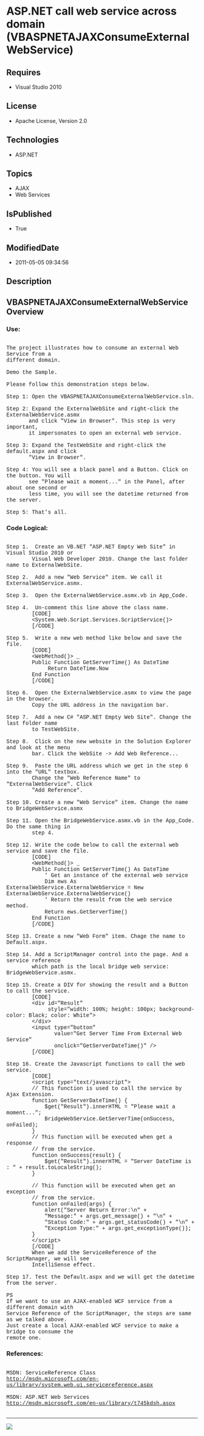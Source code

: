 # ASP.NET call web service across domain (VBASPNETAJAXConsumeExternalWebService)
## Requires
* Visual Studio 2010
## License
* Apache License, Version 2.0
## Technologies
* ASP.NET
## Topics
* AJAX
* Web Services
## IsPublished
* True
## ModifiedDate
* 2011-05-05 09:34:56
## Description

<p style="font-family:Courier New"></p>
<h2>VBASPNETAJAXConsumeExternalWebService Overview</h2>
<p style="font-family:Courier New"></p>
<h3>Use:</h3>
<p style="font-family:Courier New"><br>
The project illustrates how to consume an external Web Service from a<br>
different domain.<br>
<br>
Demo the Sample. <br>
<br>
Please follow this demonstration steps below.<br>
<br>
Step 1: Open the VBASPNETAJAXConsumeExternalWebService.sln.<br>
<br>
Step 2: Expand the ExternalWebSite and right-click the ExternalWebService.asmx <br>
&nbsp; &nbsp; &nbsp; &nbsp;and click &quot;View in Browser&quot;. This step is very important,
<br>
&nbsp; &nbsp; &nbsp; &nbsp;it impersonates to open an external web service.<br>
<br>
Step 3: Expand the TestWebSite and right-click the default.aspx and click <br>
&nbsp; &nbsp; &nbsp; &nbsp;&quot;View in Browser&quot;.<br>
<br>
Step 4: You will see a black panel and a Button. Click on the button. You will<br>
&nbsp; &nbsp; &nbsp; &nbsp;see &quot;Please wait a moment...&quot; in the Panel, after about one second or
<br>
&nbsp; &nbsp; &nbsp; &nbsp;less time, you will see the datetime returned from the server.<br>
<br>
Step 5: That's all.<br>
</p>
<h3>Code Logical:</h3>
<p style="font-family:Courier New"><br>
Step 1. &nbsp;Create an VB.NET &quot;ASP.NET Empty Web Site&quot; in Visual Studio 2010 or<br>
&nbsp; &nbsp; &nbsp; &nbsp; Visual Web Developer 2010. Change the last folder name to ExternalWebSite.<br>
<br>
Step 2. &nbsp;Add a new &quot;Web Service&quot; item. We call it ExternalWebService.asmx.<br>
<br>
Step 3. &nbsp;Open the ExternalWebService.asmx.vb in App_Code.<br>
<br>
Step 4. &nbsp;Un-comment this line above the class name.<br>
&nbsp; &nbsp; &nbsp; &nbsp; [CODE]<br>
&nbsp; &nbsp; &nbsp; &nbsp; &lt;System.Web.Script.Services.ScriptService()&gt;<br>
&nbsp; &nbsp; &nbsp; &nbsp; [/CODE]<br>
<br>
Step 5. &nbsp;Write a new web method like below and save the file.<br>
&nbsp; &nbsp; &nbsp; &nbsp; [CODE]<br>
&nbsp; &nbsp; &nbsp; &nbsp; &lt;WebMethod()&gt; _<br>
&nbsp; &nbsp; &nbsp; &nbsp; Public Function GetServerTime() As DateTime<br>
&nbsp; &nbsp; &nbsp; &nbsp; &nbsp; &nbsp; &nbsp;Return DateTime.Now<br>
&nbsp; &nbsp; &nbsp; &nbsp; End Function<br>
&nbsp; &nbsp; &nbsp; &nbsp; [/CODE]<br>
<br>
Step 6. &nbsp;Open the ExternalWebService.asmx to view the page in the browser.<br>
&nbsp; &nbsp; &nbsp; &nbsp; Copy the URL address in the navigation bar.<br>
&nbsp; &nbsp; &nbsp; &nbsp; <br>
Step 7. &nbsp;Add a new C# &quot;ASP.NET Empty Web Site&quot;. Change the last folder name<br>
&nbsp; &nbsp; &nbsp; &nbsp; to TestWebSite.<br>
&nbsp; &nbsp; &nbsp; &nbsp; <br>
Step 8. &nbsp;Click on the new website in the Solution Explorer and look at the menu<br>
&nbsp; &nbsp; &nbsp; &nbsp; bar. Click the WebSite -&gt; Add Web Reference...<br>
<br>
Step 9. &nbsp;Paste the URL address which we get in the step 6 into the &quot;URL&quot; textbox.<br>
&nbsp; &nbsp; &nbsp; &nbsp; Change the &quot;Web Reference Name&quot; to &quot;ExternalWebService&quot;. Click &nbsp;<br>
&nbsp; &nbsp; &nbsp; &nbsp; &quot;Add Reference&quot;.<br>
<br>
Step 10. Create a new &quot;Web Service&quot; item. Change the name to BridgeWebService.asmx<br>
<br>
Step 11. Open the BridgeWebService.asmx.vb in the App_Code. Do the same thing in<br>
&nbsp; &nbsp; &nbsp; &nbsp; step 4.<br>
<br>
Step 12. Write the code below to call the external web service and save the file.<br>
&nbsp; &nbsp; &nbsp; &nbsp; [CODE]<br>
&nbsp; &nbsp; &nbsp; &nbsp; &lt;WebMethod()&gt; _<br>
&nbsp; &nbsp; &nbsp; &nbsp; Public Function GetServerTime() As DateTime<br>
&nbsp; &nbsp; &nbsp; &nbsp; &nbsp; &nbsp; ' Get an instance of the external web service<br>
&nbsp; &nbsp; &nbsp; &nbsp; &nbsp; &nbsp; Dim ews As ExternalWebService.ExternalWebService = New ExternalWebService.ExternalWebService()<br>
&nbsp; &nbsp; &nbsp; &nbsp; &nbsp; &nbsp; ' Return the result from the web service method.<br>
&nbsp; &nbsp; &nbsp; &nbsp; &nbsp; &nbsp; Return ews.GetServerTime()<br>
&nbsp; &nbsp; &nbsp; &nbsp; End Function<br>
&nbsp; &nbsp; &nbsp; &nbsp; [/CODE]<br>
<br>
Step 13. Create a new &quot;Web Form&quot; item. Chage the name to Default.aspx.<br>
<br>
Step 14. Add a ScriptManager control into the page. And a service reference <br>
&nbsp; &nbsp; &nbsp; &nbsp; which path is the local bridge web service: BridgeWebService.asmx.<br>
<br>
Step 15. Create a DIV for showing the result and a Button to call the service.<br>
&nbsp; &nbsp; &nbsp; &nbsp; [CODE]<br>
&nbsp; &nbsp; &nbsp; &nbsp; &lt;div id=&quot;Result&quot; <br>
&nbsp; &nbsp; &nbsp; &nbsp; &nbsp; &nbsp; &nbsp;style=&quot;width: 100%; height: 100px; background-color: Black; color: White&quot;&gt;<br>
&nbsp; &nbsp; &nbsp; &nbsp; &lt;/div&gt;<br>
&nbsp; &nbsp; &nbsp; &nbsp; &lt;input type=&quot;button&quot; <br>
&nbsp; &nbsp; &nbsp; &nbsp; &nbsp; &nbsp; &nbsp; &nbsp;value=&quot;Get Server Time From External Web Service&quot;<br>
&nbsp; &nbsp; &nbsp; &nbsp; &nbsp; &nbsp; &nbsp; &nbsp;onclick=&quot;GetServerDateTime()&quot; /&gt;<br>
&nbsp; &nbsp; &nbsp; &nbsp; [/CODE]<br>
<br>
Step 16. Create the Javascript functions to call the web service.<br>
&nbsp; &nbsp; &nbsp; &nbsp; [CODE]<br>
&nbsp; &nbsp; &nbsp; &nbsp; &lt;script type=&quot;text/javascript&quot;&gt;<br>
&nbsp; &nbsp; &nbsp; &nbsp; // This function is used to call the service by Ajax Extension.<br>
&nbsp; &nbsp; &nbsp; &nbsp; function GetServerDateTime() {<br>
&nbsp; &nbsp; &nbsp; &nbsp; &nbsp; &nbsp; $get(&quot;Result&quot;).innerHTML = &quot;Please wait a moment...&quot;;<br>
&nbsp; &nbsp; &nbsp; &nbsp; &nbsp; &nbsp; BridgeWebService.GetServerTime(onSuccess, onFailed);<br>
&nbsp; &nbsp; &nbsp; &nbsp; }<br>
&nbsp; &nbsp; &nbsp; &nbsp; // This function will be executed when get a response
<br>
&nbsp; &nbsp; &nbsp; &nbsp; // from the service.<br>
&nbsp; &nbsp; &nbsp; &nbsp; function onSuccess(result) {<br>
&nbsp; &nbsp; &nbsp; &nbsp; &nbsp; &nbsp; $get(&quot;Result&quot;).innerHTML = &quot;Server DateTime is : &quot; &#43; result.toLocaleString();<br>
&nbsp; &nbsp; &nbsp; &nbsp; }<br>
<br>
&nbsp; &nbsp; &nbsp; &nbsp; // This function will be executed when get an exception<br>
&nbsp; &nbsp; &nbsp; &nbsp; // from the service.<br>
&nbsp; &nbsp; &nbsp; &nbsp; function onFailed(args) {<br>
&nbsp; &nbsp; &nbsp; &nbsp; &nbsp; &nbsp; alert(&quot;Server Return Error:\n&quot; &#43;<br>
&nbsp; &nbsp; &nbsp; &nbsp; &nbsp; &nbsp; &quot;Message:&quot; &#43; args.get_message() &#43; &quot;\n&quot; &#43;<br>
&nbsp; &nbsp; &nbsp; &nbsp; &nbsp; &nbsp; &quot;Status Code:&quot; &#43; args.get_statusCode() &#43; &quot;\n&quot; &#43;<br>
&nbsp; &nbsp; &nbsp; &nbsp; &nbsp; &nbsp; &quot;Exception Type:&quot; &#43; args.get_exceptionType());<br>
&nbsp; &nbsp; &nbsp; &nbsp; }<br>
&nbsp; &nbsp; &nbsp; &nbsp; &lt;/script&gt;<br>
&nbsp; &nbsp; &nbsp; &nbsp; [/CODE]<br>
&nbsp; &nbsp; &nbsp; &nbsp; When we add the ServiceReference of the ScriptManager, we will see<br>
&nbsp; &nbsp; &nbsp; &nbsp; IntelliSense effect.<br>
<br>
Step 17. Test the Default.aspx and we will get the datetime from the server.<br>
<br>
PS<br>
If we want to use an AJAX-enabled WCF service from a different domain with <br>
Service Reference of the ScriptManager, the steps are same as we talked above.<br>
Just create a local AJAX-enabled WCF service to make a bridge to consume the<br>
remote one.</p>
<h3>References:</h3>
<p style="font-family:Courier New"><br>
MSDN: ServiceReference Class<br>
<a target="_blank" href="http://msdn.microsoft.com/en-us/library/system.web.ui.servicereference.aspx">http://msdn.microsoft.com/en-us/library/system.web.ui.servicereference.aspx</a><br>
<br>
MSDN: ASP.NET Web Services<br>
<a target="_blank" href="http://msdn.microsoft.com/en-us/library/t745kdsh.aspx">http://msdn.microsoft.com/en-us/library/t745kdsh.aspx</a><br>
<br>
</p>
<hr>
<div><a href="http://go.microsoft.com/?linkid=9759640" style="margin-top:3px"><img src="http://bit.ly/onecodelogo">
</a></div>
